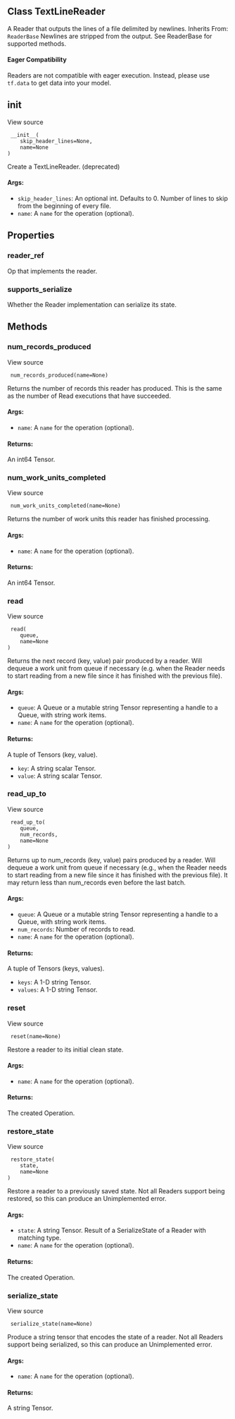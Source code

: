 ## Class TextLineReader
A Reader that outputs the lines of a file delimited by newlines.
Inherits From: `ReaderBase`
Newlines are stripped from the output. See ReaderBase for supported methods.
#### Eager Compatibility
Readers are not compatible with eager execution. Instead, please use `tf.data` to get data into your model.
## __init__
View source

```
 __init__(
    skip_header_lines=None,
    name=None
)
```
Create a TextLineReader. (deprecated)
#### Args:
- `skip_header_lines`: An optional int. Defaults to 0. Number of lines to skip from the beginning of every file.
- `name`: A `name` for the operation (optional).
## Properties
### reader_ref
Op that implements the reader.
### supports_serialize
Whether the Reader implementation can serialize its state.
## Methods
### num_records_produced
View source

```
 num_records_produced(name=None)
```
Returns the number of records this reader has produced.
This is the same as the number of Read executions that have succeeded.
#### Args:
- `name`: A `name` for the operation (optional).
#### Returns:
An int64 Tensor.
### num_work_units_completed
View source

```
 num_work_units_completed(name=None)
```
Returns the number of work units this reader has finished processing.
#### Args:
- `name`: A `name` for the operation (optional).
#### Returns:
An int64 Tensor.
### read
View source

```
 read(
    queue,
    name=None
)
```
Returns the next record (key, value) pair produced by a reader.
Will dequeue a work unit from queue if necessary (e.g. when the Reader needs to start reading from a new file since it has finished with the previous file).
#### Args:
- `queue`: A Queue or a mutable string Tensor representing a handle to a Queue, with string work items.
- `name`: A `name` for the operation (optional).
#### Returns:
A tuple of Tensors (key, value).
- `key`: A string scalar Tensor.
- `value`: A string scalar Tensor.
### read_up_to
View source

```
 read_up_to(
    queue,
    num_records,
    name=None
)
```
Returns up to num_records (key, value) pairs produced by a reader.
Will dequeue a work unit from queue if necessary (e.g., when the Reader needs to start reading from a new file since it has finished with the previous file). It may return less than num_records even before the last batch.
#### Args:
- `queue`: A Queue or a mutable string Tensor representing a handle to a Queue, with string work items.
- `num_records`: Number of records to read.
- `name`: A `name` for the operation (optional).
#### Returns:
A tuple of Tensors (keys, values).
- `keys`: A 1-D string Tensor.
- `values`: A 1-D string Tensor.
### reset
View source

```
 reset(name=None)
```
Restore a reader to its initial clean state.
#### Args:
- `name`: A `name` for the operation (optional).
#### Returns:
The created Operation.
### restore_state
View source

```
 restore_state(
    state,
    name=None
)
```
Restore a reader to a previously saved state.
Not all Readers support being restored, so this can produce an Unimplemented error.
#### Args:
- `state`: A string Tensor. Result of a SerializeState of a Reader with matching type.
- `name`: A `name` for the operation (optional).
#### Returns:
The created Operation.
### serialize_state
View source

```
 serialize_state(name=None)
```
Produce a string tensor that encodes the state of a reader.
Not all Readers support being serialized, so this can produce an Unimplemented error.
#### Args:
- `name`: A `name` for the operation (optional).
#### Returns:
A string Tensor.
